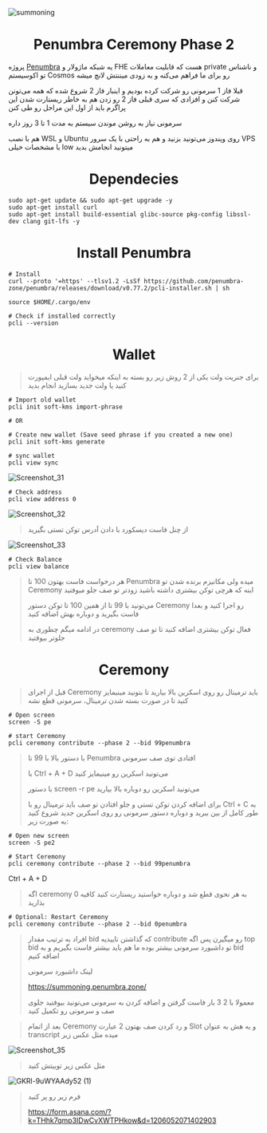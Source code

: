 ![summoning](https://github.com/0xmoei/penumbra-testnet/assets/90371338/b7920ab7-7216-4d76-88b2-7d3715153fc4)

<h1 align="center"> Penumbra Ceremony Phase 2 </h1>

پروژه [Penumbra](https://twitter.com/penumbrazone) یه شبکه ماژولار و FHE هست که قابلیت معاملات private و ناشناس تو اکوسیستم Cosmos رو برای ما فراهم می‌کنه و به زودی میننتش لانچ میشه

قبلا فاز 1 سرمونی رو شرکت کرده بودیم و اینبار فاز 2 شروع شده که همه می‌تونن شرکت کنن و افزادی که سری قبلی فاز 2 رو زدن هم به خاطر ریستارت شدن این پراگرم باید از اول این مراحل رو طی کنن

سرمونی نیاز به روشن موندن سیستم به مدت 1 تا 3 روز داره

هم با نصب WSL و Ubuntu روی ویندوز می‌تونید بزنید و هم به راحتی با یک سرور VPS با مشخصات خیلی low میتونید انجامش بدید

<h1 align="center"> Dependecies </h1>

```console
sudo apt-get update && sudo apt-get upgrade -y 
sudo apt-get install curl 
sudo apt-get install build-essential glibc-source pkg-config libssl-dev clang git-lfs -y
```

<h1 align="center"> Install Penumbra </h1>

```console
# Install
curl --proto '=https' --tlsv1.2 -LsSf https://github.com/penumbra-zone/penumbra/releases/download/v0.77.2/pcli-installer.sh | sh

source $HOME/.cargo/env

# Check if installed correctly
pcli --version
```

<h1 align="center"> Wallet </h1>

>  برای جنریت ولت یکی از 2 روش زیر رو بسته به اینکه میخواید ولت قبلی ایمپورت کنید یا ولت جدید بسازید انجام بدید

```console
# Import old wallet
pcli init soft-kms import-phrase

# OR

# Create new wallet (Save seed phrase if you created a new one)
pcli init soft-kms generate
```

```console
# sync wallet
pcli view sync
```
![Screenshot_31](https://github.com/0xmoei/penumbra-testnet/assets/90371338/c51e2457-436e-45f0-b1df-819f1bd5f6c7)

```console
# Check address
pcli view address 0
```
![Screenshot_32](https://github.com/0xmoei/penumbra-testnet/assets/90371338/024ade4d-2f7f-4b4f-8975-933824ce5cad)

> از چنل فاست دیسکورد با دادن آدرس توکن تستی بگیرید

![Screenshot_33](https://github.com/0xmoei/penumbra-testnet/assets/90371338/c330551d-ac66-4fb9-ad95-9937237082de)

```console
# Check Balance
pcli view balance
```

> هر درخواست فاست بهتون 100 تا Penumbra میده ولی مکانیزم برنده شدن تو Ceremony اینه که هرچی توکن بیشتری داشته باشید زودتر تو صف جلو میوفتید
> 
> می‌تونید با 99 تا از همین 100 تا توکن دستور Ceremony رو اجرا کنید و بعدا فاست بگیرید و دوباره بهش اضافه کنید
> 
> در ادامه میگم چطوری به ceremony فعال توکن بیشتری اضافه کنید تا تو صف جلوتر بیوفتید

<h1 align="center"> Ceremony </h1>

> قبل از اجرای Ceremony باید ترمینال رو روی اسکرین بالا بیارید تا بتونید مینیمایز کنید تا در صورت بسته شدن ترمینال، سرمونی قطع نشه
```console
# Open screen
screen -S pe

# start Ceremony
pcli ceremony contribute --phase 2 --bid 99penumbra
```
> با دستور بالا با 99 تا Penumbra افتادی توی صف سرمونی
> 
> با Ctrl + A + D می‌تونید اسکرین رو مینیمایز کنید
> 
> با دستور screen -r pe می‌تونید اسکرین رو دوباره بالا بیارید
> 
> برای اضافه کردن توکن تستی و جلو افتادن تو صف باید ترمینال رو با Ctrl + C به طور کامل از بین ببرید و دوباره دستور سرمونی رو روی اسکرین جدید شروع کنید به صورت زیر:
```console
# Open new screen
screen -S pe2

# Start Ceremony
pcli ceremony contribute --phase 2 --bid 99penumbra
```
Ctrl + A + D

> اگه ceremony به هر نحوی قطع شد و دوباره خواستید ریستارت کنید کافیه 0 بذارید
```console
# Optional: Restart Ceremony
pcli ceremony contribute --phase 2 --bid 0penumbra
```

> افراد به ترتیب مقدار bid که گذاشتن تاییدیه contribute رو میگیرن پس اگه top bid تو داشبورد سرمونی بیشتر بوده ما هم باید بیشتر فاست بگیریم و به bid اضافه کنیم
>
> لینک داشبورد سرمونی 
>
> https://summoning.penumbra.zone/
>
> معمولا با 2 3 بار فاست گرفتن و اضافه کردن به سرمونی می‌تونید بیوفتید جلوی صف و سرمونی رو تکمیل کنید

> بعد از اتمام Ceremony و رد کردن صف بهتون 2 عبارت Slot و یه هش به عنوان transcript میده مثل عکس زیر
> 
![Screenshot_35](https://github.com/0xmoei/penumbra-testnet/assets/90371338/899c22bd-37ca-481a-b283-ea36fc0b4b65)


> مثل عکس زیر توییتش کنید
> 
![GKRl-9uWYAAdy52 (1)](https://github.com/0xmoei/penumbra-testnet/assets/90371338/3d6d2df4-7970-447d-bcf5-f59b8f23fdde)

> فرم زیر رو پر کنید
> 
> https://form.asana.com/?k=THhk7qmp3IDwCvXWTPHkow&d=1206052071402903



